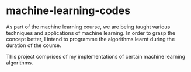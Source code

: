# machine-learning-codes

As part of the machine learning course, we are being taught various techniques and applications of machine learning. 
In order to grasp the concept better, I intend to programme the algorithms learnt during the duration of the course.

This project comprises of my implementations of certain machine learning algorithms.
